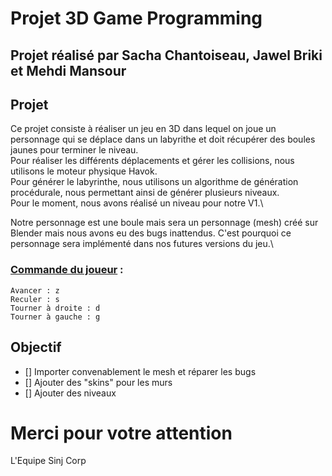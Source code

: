 # Projet 3D Game Programming
## Projet réalisé par Sacha Chantoiseau, Jawel Briki et Mehdi Mansour

## Projet
Ce projet consiste à réaliser un jeu en 3D dans lequel on joue un personnage qui se déplace dans un labyrithe et doit récupérer des boules jaunes pour terminer le niveau.\
Pour réaliser les différents déplacements et gérer les collisions, nous utilisons le moteur physique Havok.\
Pour générer le labyrinthe, nous utilisons un algorithme de génération procédurale, nous permettant ainsi de générer plusieurs niveaux.\
Pour le moment, nous avons réalisé un niveau pour notre V1.\

Notre personnage est une boule mais sera un personnage (mesh) créé sur Blender mais nous avons eu des bugs inattendus. C'est pourquoi ce personnage sera implémenté dans nos futures versions du jeu.\

### <ins>Commande du joueur</ins> :
```
Avancer : z
Reculer : s
Tourner à droite : d
Tourner à gauche : g
```

## Objectif

- [] Importer convenablement le mesh et réparer les bugs
- [] Ajouter des "skins" pour les murs
- [] Ajouter des niveaux

# Merci pour votre attention
L'Equipe Sinj Corp